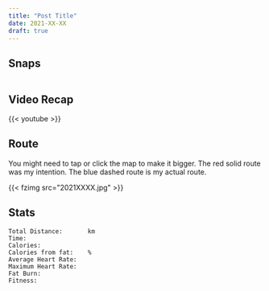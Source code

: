 ```yaml
---
title: "Post Title"
date: 2021-XX-XX
draft: true
---
```




## Snaps

![]()  
![]()  




## Video Recap


{{< youtube >}}

## Route
You might need to tap or click the map to make it bigger.  The red solid route was my intention.  The blue dashed route is my actual route.  

{{< fzimg src="2021XXXX.jpg" >}}

## Stats

```
Total Distance:       km 
Time:              
Calories:          
Calories from fat:    %
Average Heart Rate: 
Maximum Heart Rate: 
Fat Burn:          
Fitness:           
```

